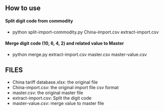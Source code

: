 
## How to use

#### Split digit code from commodity
* python split-import-commodity.py China-import.csv extract-import.csv

#### Merge digit code (10, 6, 4, 2) and related value to Master
* python merge.py extract-import.csv master.csv master-value.csv

## FILES

* China tariff database.xlsx: the original file
* China-import.csv: the original import file csv format
* master.csv: the original master file
* extract-import.csv: Split the digit code
* master-value.csv: merge value to master file

